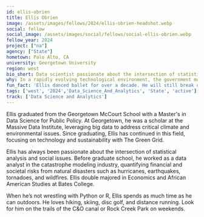```yaml
---
id: ellis-obrien
title: Ellis Obrien
image: /assets/images/fellows/2024/ellis-obrien-headshot.webp
social: fellow
social_image: /assets/images/social/fellows/social-ellis-obrien.webp
fellow_year: 2024
project: ["na"]
agency: ["State"]
hometown: Palo Alto, CA
university: Georgetown University
region: west
bio_short: Data scientist passionate about the intersection of statistical analysis and social issues
why: In a rapidly evolving technological environment, the government must have the human resources it needs to use machine learning and artificial intelligence for good. Joining the USDC allows me to dedicate my career to supporting data-driven policy that improves people's lives.
fun_fact: 'Ellis danced ballet for over a decade. He will still break out the occasional pirouette on the dance floor.'
tags: ['west', '2024','Data_Science_And_Analytics', 'State', 'active']
track: ['Data Science and Analytics']
---
```


Ellis graduated from the Georgetown McCourt School with a Master's in Data Science for Public Policy. At Georgetown, he was a scholar at the Massive Data Institute, leveraging big data to address critical climate and environmental issues. Since graduating, Ellis has continued in this field, focusing on technology and sustainability with The Green Grid.

Ellis has always been passionate about the intersection of statistical analysis and social issues. Before graduate school, he worked as a data analyst in the catastrophe modeling industry, quantifying financial and societal risks from natural disasters such as hurricanes, earthquakes, tornadoes, and wildfires. Ellis double majored in Economics and African American Studies at Bates College.

When he’s not wrestling with Python or R, Ellis spends as much time as he can outdoors. He loves hiking, skiing, disc golf, and distance running. Look for him on the trails of the C&O canal or Rock Creek Park on weekends.